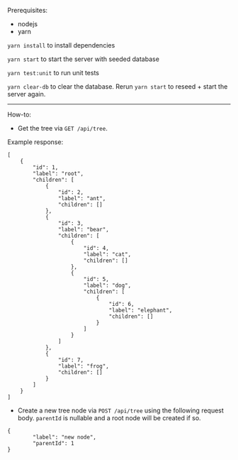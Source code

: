 Prerequisites:

- nodejs
- yarn

`yarn install` to install dependencies

`yarn start` to start the server with seeded database

`yarn test:unit` to run unit tests

`yarn clear-db` to clear the database. Rerun `yarn start` to reseed + start the server again.

---
How-to:
- Get the tree via `GET /api/tree`.

Example response:
```
[
    {
        "id": 1,
        "label": "root",
        "children": [
            {
                "id": 2,
                "label": "ant",
                "children": []
            },
            {
                "id": 3,
                "label": "bear",
                "children": [
                    {
                        "id": 4,
                        "label": "cat",
                        "children": []
                    },
                    {
                        "id": 5,
                        "label": "dog",
                        "children": [
                            {
                                "id": 6,
                                "label": "elephant",
                                "children": []
                            }
                        ]
                    }
                ]
            },
            {
                "id": 7,
                "label": "frog",
                "children": []
            }
        ]
    }
]
```

- Create a new tree node via `POST /api/tree` using the following request body. `parentId` is nullable and a root node will be created if so.
```
{
		"label": "new node",
		"parentId": 1
}
```